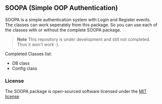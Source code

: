 ## SOOPA (Simple OOP Authentication)

SOOPA is a simple authentication system with Login and Register events. The classes can work seperately from this package. So you can use each of the classes with or without the complete SOOPA package.

> **Note** This repository is under development and still not completed. Thus it won't work :).

Completed Classes list:
- DB class
- Config class

### License
The SOOPA package is open-sourced software licensed under the [MIT license](http://opensource.org/licenses/MIT)